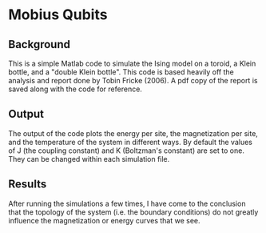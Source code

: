Mobius Qubits
=============

Background
----------
This is a simple Matlab code to simulate the Ising model on a toroid, a Klein bottle, and a "double Klein bottle".  This code is based heavily off the analysis and report done by Tobin Fricke (2006).  A pdf copy of the report is saved along with the code for reference.


Output
------
The output of the code plots the energy per site, the magnetization per site, and the temperature of the system in different ways.  By default the values of J (the coupling constant) and K (Boltzman's constant) are set to one.  They can be changed within each simulation file.

Results
-------

After running the simulations a few times, I have come to the conclusion that the topology of the system (i.e. the boundary conditions) do not greatly influence the magnetization or energy curves that we see.
